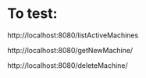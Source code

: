 # To test:
http://localhost:8080/listActiveMachines

http://localhost:8080/getNewMachine/<insert IP here>

http://localhost:8080/deleteMachine/<insert IP here>
